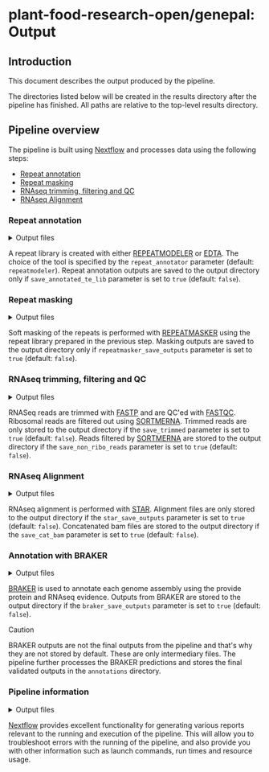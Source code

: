 # plant-food-research-open/genepal: Output

## Introduction

This document describes the output produced by the pipeline.

The directories listed below will be created in the results directory after the pipeline has finished. All paths are relative to the top-level results directory.

<!-- TODO nf-core: Write this documentation describing your workflow's output -->

## Pipeline overview

The pipeline is built using [Nextflow](https://www.nextflow.io/) and processes data using the following steps:

<!-- no toc -->

- [Repeat annotation](#repeat-annotation)
- [Repeat masking](#repeat-masking)
- [RNAseq trimming, filtering and QC](#rnaseq-trimming-filtering-and-qc)
- [RNAseq Alignment](#rnaseq-alignment)

### Repeat annotation

<details markdown="1">
<summary>Output files</summary>

- `repeatmodeler/`
  - `*.fa`: Repeat library
- `edta/`
  - `*.EDTA.TElib.fa`: Repeat library

</details>

A repeat library is created with either [REPEATMODELER](https://github.com/Dfam-consortium/RepeatModeler) or [EDTA](https://github.com/oushujun/EDTA). The choice of the tool is specified by the `repeat_annotator` parameter (default: `repeatmodeler`). Repeat annotation outputs are saved to the output directory only if `save_annotated_te_lib` parameter is set to `true` (default: `false`).

### Repeat masking

<details markdown="1">
<summary>Output files</summary>

- `repeatmasker/`
  - `*.masked`: Masked assembly
  - `*.gff`: Repeatmasker output in GFF3 format

</details>

Soft masking of the repeats is performed with [REPEATMASKER](https://github.com/rmhubley/RepeatMasker) using the repeat library prepared in the previous step. Masking outputs are saved to the output directory only if `repeatmasker_save_outputs` parameter is set to `true` (default: `false`).

### RNAseq trimming, filtering and QC

<details markdown="1">
<summary>Output files</summary>

- `fastqc_raw/`
  - `*.html`: HTML QC report for a sample before trimming
  - `*.zip`: Zipped QC files for a sample before trimming
- `fastqc_trim/`
  - `*.html`: HTML QC report for a sample after trimming
  - `*.zip`: Zipped QC files for a sample after trimming
- `fastp/`
  - `html/`
    - `*.fastp.html`: HTML trimming report for a sample
  - `json/`
    - `*.fastp.json`: Trimming statistics for a sample
  - `log/`
    - `*.fastp.log`: Trimming log for a sample
  - `*_{1,2}.fail.fastq.gz`: Reads which failed trimming
  - `*.paired.fail.fastq.gz`: Pairs of reads which failed trimming
  - `*.merged.fastq.gz`: Reads which passed trimming. For paired reads, reads 1 and 2 are merged into a single file
- `sortmerna/`
  - `*.sortmerna.log`: Filtering log for a sample
  - `*_{1,2}.non_rRNA.fastq.gz`: Filtered reads

</details>

RNASeq reads are trimmed with [FASTP](https://github.com/OpenGene/fastp) and are QC'ed with [FASTQC](https://www.bioinformatics.babraham.ac.uk/projects/fastqc). Ribosomal reads are filtered out using [SORTMERNA](https://github.com/sortmerna/sortmerna). Trimmed reads are only stored to the output directory if the `save_trimmed` parameter is set to `true` (default: `false`). Reads filtered by [SORTMERNA](https://github.com/sortmerna/sortmerna) are stored to the output directory if the `save_non_ribo_reads` parameter is set to `true` (default: `false`).

### RNAseq Alignment

<details markdown="1">
<summary>Output files</summary>

- `star/`
  - `alignment/`
    - `X.on.Y.Aligned.sortedByCoord.out.bam`: Sorted BAM file of read alignments for sample `X` against reference `Y`
    - `X.on.Y.Log.final.out`: STAR final log file for sample `X` against reference `Y`
  - `cat_bam/`
    - `Y.bam`: A single BAM file for reference `Y` created by concatenating alignments from sample-wise `*.on.Y.Aligned.sortedByCoord.out.bam` files

</details>

RNAseq alignment is performed with [STAR](https://github.com/alexdobin/STAR). Alignment files are only stored to the output directory if the `star_save_outputs` parameter is set to `true` (default: `false`). Concatenated bam files are stored to the output directory if the `save_cat_bam` parameter is set to `true` (default: `false`).

### Annotation with BRAKER

<details markdown="1">
<summary>Output files</summary>

- `etc/braker/`
  - `Y/`
    - `braker.gff3`: Gene models predicted by BRAKER in GFF3 format
    - `braker.gtf`: Gene models predicted by BRAKER in GTF format
    - `braker.codingseq`: Coding sequences for the predicted genes
    - `braker.aa`: Protein sequences for the predicted genes
    - `braker.log`: BRAKER log file
    - `hintsfile.gff`: Evidential hints used by BRAKER in GFF format
    - `what-to-cite.txt`: A list of references which must be cited when reporting outputs created by BRAKER

</details>

[BRAKER](https://github.com/Gaius-Augustus/BRAKER) is used to annotate each genome assembly using the provide protein and RNAseq evidence. Outputs from BRAKER are stored to the output directory if the `braker_save_outputs` parameter is set to `true` (default: `false`).

> [!CAUTION]
>
> BRAKER outputs are not the final outputs from the pipeline and that's why they are not stored by default. These are only intermediary files. The pipeline further processes the BRAKER predictions and stores the final validated outputs in the `annotations` directory.

### Pipeline information

<details markdown="1">
<summary>Output files</summary>

- `pipeline_info/`
  - Reports generated by Nextflow: `execution_report.html`, `execution_timeline.html`, `execution_trace.txt` and `pipeline_dag.dot`/`pipeline_dag.svg`.
  - Reports generated by the pipeline: `pipeline_report.html`, `pipeline_report.txt` and `software_versions.yml`. The `pipeline_report*` files will only be present if the `--email` / `--email_on_fail` parameter's are used when running the pipeline.
  - Reformatted samplesheet files used as input to the pipeline: `samplesheet.valid.csv`.
  - Parameters used by the pipeline run: `params.json`.

</details>

[Nextflow](https://www.nextflow.io/docs/latest/tracing.html) provides excellent functionality for generating various reports relevant to the running and execution of the pipeline. This will allow you to troubleshoot errors with the running of the pipeline, and also provide you with other information such as launch commands, run times and resource usage.
